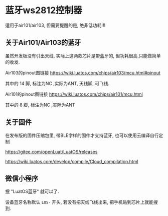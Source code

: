 # 蓝牙ws2812控制器

适用于air101/air103, 但需要提醒的是, 绝非低功耗!!!

## 关于Air101/Air103的蓝牙

虽然开发板没有引出天线, 实际上这两款芯片是带蓝牙的, 但功耗很高,只能做简单的收发.

Air103的pinout图链接 https://wiki.luatos.com/chips/air103/mcu.html#pinout

其中的 14 脚, 标注为NC ,实际为ANT, 天线脚, 可飞线.

Air101的pinout图链接 https://wiki.luatos.com/chips/air101/mcu.html

其中的 8 脚, 标注为NC ,实际为ANT

## 关于固件

在发布版的固件压缩包里, 带BLE字样的固件才支持蓝牙, 也可以使用云编译自行定制

https://gitee.com/openLuat/LuatOS/releases

https://wiki.luatos.com/develop/compile/Cloud_compilation.html

## 微信小程序

搜 "LuatOS蓝牙" 就可以了.

设备蓝牙名称默认 `LOS-` 开头, 若没有把天线飞线出来, 把手机贴到芯片上就能搜到.

